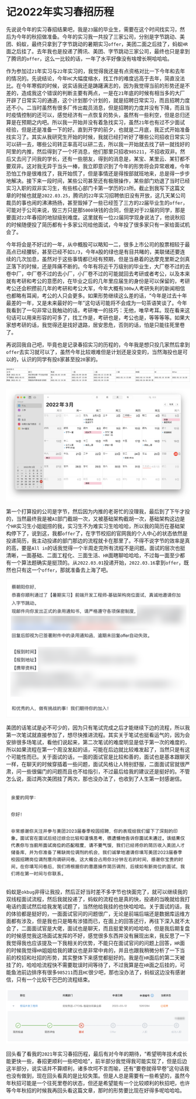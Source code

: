 # 记2022年实习春招历程
先说说今年的实习春招结果吧，我是`23`届的毕业生，需要在这个时间找实习，然后为今年的秋招做准备。今年的实习我一共投了三家公司，分别是字节跳动、美团、蚂蚁，最终只拿到了字节跳动的暑期实习`offer`，美团二面之后挂了，蚂蚁`HR`面之后挂了。去年我也是投递了腾讯、美团、字节跳动三家公司，最终也只是拿到了腾讯的`offer`，这么一比较的话，一年了水平好像没有啥增长啊哈哈哈。  

作为参加过`21`年实习与`22`年实习的，我觉得我还是有点资格对比一下今年和去年的情况的。先说结论，今年`HC`大幅度缩水，找工作的难度远高于去年，简直没法比。在今年寒假的时候，说实话我还是踌躇满志的，因为我觉得当前的形势还是不差的，造成我这个错误的判断主要有两点，一是在`21`年底的时候有相当多的大厂开辟了日常实习的通道，这个计划那个计划的，就是招聘日常实习，而且招聘力度还不小。二当时虽然有很多厂传出裁员消息，但是招聘的力度并没有下降，而且当时疫情控制的还可以，感觉经济有一点恢复的势头，虽然有一些利空，但是总归还算是在预期之内吧。所以我一开始并没有着急找实习，虽然`21`年也有过不少面试经验，但是还是准备一下的好。直到开学的前夕，也就是二月底，我正式开始准备找实习了。其实从我研究生开始的时候，我就已经打听好了哪些公司招收日常实习可以研一去，哪些公司转正率高可以研二去，所以我一开始就去找了研一就找好的阿里的内推，然后得到了一个坏消息，他们那里只招收`985211`，不招收双非。然后又去问了问我的学长，还有一些朋友，得到的消息是，某宝、某里云、某钉都不要双非。这对我无异于当头一棒，我立即意识到了今年的形势将会异常艰难，今年恐怕工作是很难找了，我开始慌了，但是事情还是得按部就班地来，总是得一步步地解决。接下来一段时间，某些公司甚至还有极限操作，某些部门劝退了当时已经实习入职的双非实习生，有些核心部门卡第一学历的`23`所。截止到我写下这篇文章的时候也就是`2022.03.25`，腾讯的`22`年实习招聘依旧没有开放，这几天某公司裁员的事也闹的沸沸扬扬，甚至毁掉了一些已经签了三方的`22`届毕业生的`offer`，可能对于公司来说，毁三方只是那`5000`块钱的合同，但是对于`22`届的同学，那是要面对`22`年春招的地狱级别难度。这里就有一位`22`届同学现身说法了，他说秋招的时候随便投了简历都有十多家公司给他面试，今年投了很多家只有一家给面试机会了。

今年将会是不好过的一年，从中概股可以略知一二，很多上市公司的股票相较于最高点已经腰斩，甚至已经不如`1/3`，今年`A`股的绿也是有目共睹的，美联储还要连续的几次加息，虽然对于这些事情都已经有预期，但是当悬着的达摩克里斯之剑真正落下的时候，还是阵痛不断的。今年有将近千万级别的毕业生，大厂卷不过的去卷中厂，中厂卷不过的去小厂，小厂卷不过的可能就回去考研或者考公，以及本来就有考研和考公的意愿的，在毕业之后的几年里应届生的身份是可以保留的，考研考公还会积攒前几年的考研和考公大军，今年大概有`300w`人考研失利的新闻相信也都略有耳闻，考公的人只会更多。如果形势继续这么差的话，“今年是过去十年最差的一年，又是未来最好的一年”这句话可能将不会成为一句茶语笑谈了。今年我看到了一句非常让我触动的话，考研唯一的技巧：无他，唯早考耳。现在看来这句话可以用来形容的可多了，找工作是，考研也是，考公也是，等等等等。如果大家想考研的话，我觉得还是找好退路，居安思危，否则的话，怕是只能往死里卷了。

再说回我自己吧，毕竟也是记录春招实习的历程的，今年我是想只投几家然后拿到`offer`去实习就可以了，虽然今年比较艰难但是计划还是没变的，当然海投也是可以的，认识的同学有投`8`家甚至投`20`家的。

![](screenshots/2022-03-26-09-45-28.png)

![](screenshots/2022-03-26-09-50-34.png)


第一个打算投的公司是字节，然后因为内推的老哥忙的没理我，最后到了下午才投的，当然最终我是被`AI`部门截胡一次，又被基础架构截胡一次，基础架构这边是个`HR`实习生小姐姐捞的我，实习生不为难实习生哈哈哈，所以我的简历在基础架构停下了，说到这，我都`offer`了，在字节校招的官网我的个人中心的状态依然是投递简历，我主动投递的部门那边的流程就卡在那里了。不得不说字节的效率是真的高，要是`All in`的话我觉得一个半周走完所有流程不是问题。面试的层次也挺清晰，一面基础、二面工程化、三面生活、`HR`面瞎聊哈哈哈，不过每一面至少都有一个算法题确实是挺顶的。从`2022.03.01`投递开始，`2022.03.16`拿到`offer`，既然也只有这一个`offer`，那就准备去上海了吧。

![](screenshots/2022-03-26-10-16-16.png)

美团的话笔试是必不可少的，因为只有笔试完成之后才能继续下边的流程，所以我第一次笔试就直接参加了，想尽快推进流程。其实关于笔试也挺看运气的，因为会安排很多场笔试，看他们说起来，第二次笔试的难度明显是低于第一次的难度的，所以如果流程在第一个周没发起的话，可能在后边就比较难发起了，当然只是有这个可能性而已。关于面试的话，一面的面试官是比较和善的，面试也是基本跟聊天一样，在聊天的时候穿插着一些问题，面试风格让人特别舒服，二面面试官就很严肃，问一些很偏门的问题而且也不给指引，不过最后给我的建议还是挺好的。不管怎么说，面过两次美团挂了两次，那也没办法了，也收到了人生第一封感谢信。

![](screenshots/2022-03-26-10-22-43.png)

蚂蚁是`okbug`非得让我投，然后正好当时差不多字节也快面完了，就可以继续我的双线程面试流程，然后我就投递了，蚂蚁的流程也是真的快，投递的当晚就给我打电话约面试然后给我发笔试题了，当然他给我挂的也快哈哈哈。关于面试的话，我的体验都是挺好的，一面面试官问的问题很广，无论是前端后端还是数据库运维方面都有涉及，但是我也只是略有涉猎而已，在面上的回答还行，再往下深入就不太会了，二面面试官是大佬，面试也是聊天，而且挺爱笑的哈哈哈，但是我后期复盘的时候感觉我这场面试发挥的不好，感觉很多东西并没有展现出来，我反思了一下我觉得我也应该提及一下我相关的优势，不能只在面试官问的问题上回答，`HR`面的时候我觉得`HR`姐姐给我的建议也是非常中肯的，并且也跟我稍微分析了一下当前的校招和社招的形势，其实整体下来感觉都挺好的。我是在`HR`面后的第二天被挂了的，哈哈哈流程快不需要耽误时间等待了，不过我算是在`HR`面之后挂的，可能鱼池前边排序有很多`985211`而且`HC`很少吧，那也没办法了，蚂蚁这边没有感谢信，只有一个比较干巴巴的流程结束。

![](screenshots/2022-03-26-10-33-45.png)

回头看了看我的`2021`年实习春招历程，最后有对今年的期待，“希望明年技术成长能更快一些，春招更顺利一些吧哈哈”，前半部分我觉得我可能实现了，但是后边这半部分，说实话并不算顺利，诸多坎坷不言而喻，还有“要卷就得早卷”这句话我也没有做到，现在回头看真的是比较失策。但是人总是需要有一些希望的，虽然今年秋招可能是一个往死里卷的状态，但还是希望能有一个比较顺利的秋招吧，也许等今年秋招的时候我再回头看这篇文章，那时的形势要比现在好得多呢哈哈哈。

